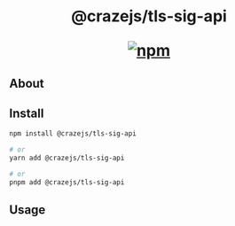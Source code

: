 <h1 align="center">
@crazejs/tls-sig-api
<div>

[![npm](https://img.shields.io/npm/v/@crazejs/tls-sig-api.svg)](https://npmjs.com/package/@crazejs/tls-sig-api)

</div>
</h1>

## About



## Install

```bash
npm install @crazejs/tls-sig-api

# or
yarn add @crazejs/tls-sig-api

# or
pnpm add @crazejs/tls-sig-api
```


## Usage

